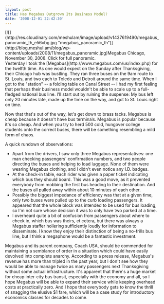 ```yaml
---
layout: post
title: Has Megabus Outgrown Its Business Model?
date: '2008-12-01 22:42:30'
---
```



<div class="wp-caption aligncenter" id="attachment_142" style="width: 510px">[![](http://res.cloudinary.com/meshulam/image/upload/v1437619490/megabus_panoramic_th_e56xbg.jpg "megabus_panoramic_th")](http://blog.meshul.am/blog/wp-content/uploads/2008/11/megabus_panoramic.jpg)Megabus Chicago, November 30, 2008. Click for full panoramic.

</div>Yesterday I took the [Megabus](http://www.megabus.com/us/index.php) for the twelfth time. As one would expect on the Sunday after Thanksgiving, their Chicago hub was bustling. They ran three buses on the 9am route to St. Louis, and two each to Toledo and Detroit around the same time. When I got to the "station" -- a folding table on Canal Street -- I had my first feeling that perhaps their business model wouldn't be able to scale up to a full-fledged national bus line. I'll start out by ruining the suspense: My bus left only 20 minutes late, made up the time on the way, and got to St. Louis right on time.

Now that that's out of the way, let's get down to brass tacks. Megabus is cheap because it doesn't have bus terminals. Megabus is popular because it's so cheap. And when you try to herd 500 cold, hungover college students onto the correct buses, there will be something resembling a mild form of chaos.

A quick rundown of observations:

- Apart from the drivers, I saw only three Megabus representatives: one man checking passengers' confirmation numbers, and two people directing the buses and helping to load luggage. None of them were wearing Megabus clothing, and I didn't even notice any I.D. badges.
- At the check-in table, each rider was given a paper ticket indicating which bus they should board. This was a good move, as it prevented everybody from mobbing the first bus heading to their destination. And the buses all pulled away within about 10 minutes of each other.
- Possibly the biggest impedance of efficiency was that at a given time, only two buses were pulled up to the curb loading passengers. It appeared that the whole block was intended to be used for bus loading, so I'm not sure whose decision it was to only have two parked at a time.
- I overheard quite a bit of confusion from passengers about where to check in, which bus was theirs, et cetera, but there was always a Megabus staffer hollering sufficiently loudly for information to disseminate. I know they enjoy their distinction of being a no-frills bus line, but I think a megaphone would be a fantastic investment.

Megabus and its parent company, Coach USA, should be commended for maintaining a semblance of order in a situation which could have easily devolved into complete anarchy. According to a press release, Megabus's revenue has more than tripled in the past year, but I don't see how they would be able to manage twice as many passengers next Thanksgiving without some actual infrastructure. It's apparent that there's a huge market for cheap inter-city bus transit, especially with the economy and all, so I hope Megabus will be able to expand their service while keeping overhead costs at practically zero. And I hope that everybody gets to know the thrill of snagging the elusive $1 fare, which will be a case study for introductory economics classes for decades to come.


